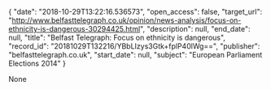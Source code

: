 {
  "date": "2018-10-29T13:22:16.536573", 
  "open_access": false, 
  "target_url": "http://www.belfasttelegraph.co.uk/opinion/news-analysis/focus-on-ethnicity-is-dangerous-30294425.html", 
  "description": null, 
  "end_date": null, 
  "title": "Belfast Telegraph: Focus on ethnicity is dangerous", 
  "record_id": "20181029T132216/YBbLIzys3Gtk+fplP40lWg==", 
  "publisher": "belfasttelegraph.co.uk", 
  "start_date": null, 
  "subject": "European Parliament Elections 2014"
}

None